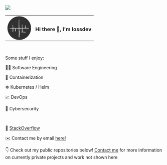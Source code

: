 ![](https://komarev.com/ghpvc/?username=lossdev&color=blueviolet)
<div>
  <table>
    <tr>
      <td vlign="center">
        <img src="logo-circle-dark.png" alt="logo" width="75" align="left"/>
      </td>
      <td vlign="center">
        <h3 align="left">Hi there 👋, I'm lossdev</h3>
      </td>
    </tr>
  </table>
</div>
<div>
  <br>
<div>
<div> 
  <p>Some stuff I enjoy:</p>
  <p>👨‍💻 Software Engineering</p>
  <p>🐳 Containerization</p>
  <p>☸️ Kubernetes / Helm</p>
  <p>📈 DevOps</p>
  <p>🔐 Cybersecurity</p>
  <br>
  <p>📖 <a href="https://stackoverflow.com/users/story/13758700">StackOverflow</a>
  <p>✉️ Contact me by email <a href="mailto:lossdev@loss.dev">here!</a></p>
  <p>👇 Check out my public repositories below! <a href="mailto:lossdev@loss.dev">Contact me</a> for more information on currently private projects and work not shown here</p>
</div>

<!--
**lossdev/lossdev** is a ✨ _special_ ✨ repository because its `README.md` (this file) appears on your GitHub profile.

Here are some ideas to get you started:

- 🔭 I’m currently working on ...
- 🌱 I’m currently learning ...
- 👯 I’m looking to collaborate on ...
- 🤔 I’m looking for help with ...
- 💬 Ask me about ...
- 📫 How to reach me: ...
- 😄 Pronouns: ...
- ⚡ Fun fact: ...
-->
